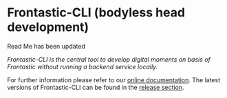# Frontastic-CLI (bodyless head development)

Read Me has been updated

*Frontastic-CLI is the central tool to develop digital moments on basis of Frontastic without running a backend service locally.*

For further information please refer to our [online documentation](https://docs.frontastic.cloud/docs/frontastic-cli). The latest versions of Frontastic-CLI can be found in the [release section](https://github.com/FrontasticGmbH/frontastic-cli/releases).
